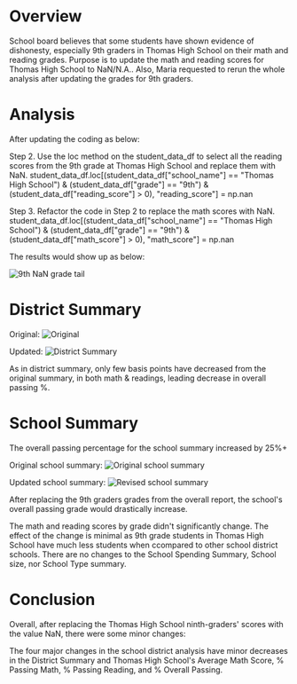 # Overview

School board believes that some students have shown evidence of dishonesty, especially 9th graders in Thomas High School on their math and reading grades. Purpose is to update the math and reading scores for Thomas High School to NaN/N.A.. Also, Maria requested to rerun the whole analysis after updating the grades for 9th graders.

# Analysis

After updating the coding as below:

Step 2. Use the loc method on the student_data_df to select all the reading scores from the 9th grade at Thomas High School and replace them with NaN.
student_data_df.loc[(student_data_df["school_name"] == "Thomas High School") & (student_data_df["grade"] == "9th") & (student_data_df["reading_score"] > 0), "reading_score"] = np.nan

Step 3. Refactor the code in Step 2 to replace the math scores with NaN.
student_data_df.loc[(student_data_df["school_name"] == "Thomas High School") & (student_data_df["grade"] == "9th") & (student_data_df["math_score"] > 0), "math_score"] = np.nan

The results would show up as below:

![9th NaN grade tail](https://user-images.githubusercontent.com/89154507/132963442-fbc9ced6-3507-4826-86f5-5e75fe29778e.png)


# District Summary
Original:
![Original](https://user-images.githubusercontent.com/89154507/132963643-6da46ff4-168b-463f-ae76-6a923508e4cd.png)


Updated:
![District Summary](https://user-images.githubusercontent.com/89154507/132963605-bbadb95c-8805-41ca-839a-e97fe28e5f6b.png)

As in district summary, only few basis points have decreased from the original summary, in both math & readings, leading decrease in overall passing %.


# School Summary

The overall passing percentage for the school summary increased by 25%+ 

Original school summary:
![Original school summary](https://user-images.githubusercontent.com/89154507/132963747-bf446319-87dc-427d-be29-99b347e10749.png)

Updated school summary:
![Revised school summary](https://user-images.githubusercontent.com/89154507/132963795-57b6056c-5ecc-48f0-b7b4-5357e48b1f39.png)

After replacing the 9th graders grades from the overall report, the school's overall passing grade would drastically increase.

The math and reading scores by grade didn't significantly change. The effect of the change is minimal as 9th grade students in Thomas High School have much less students when ccompared to other school district schools. 
There are no changes to the School Spending Summary, School size, nor School Type summary.


# Conclusion
Overall, after replacing the Thomas High School ninth-graders' scores with the value NaN, there were some minor changes:


The four major changes in the school district analysis have minor decreases in the District Summary and Thomas High School's Average Math Score, % Passing Math, % Passing Reading, and % Overall Passing.
